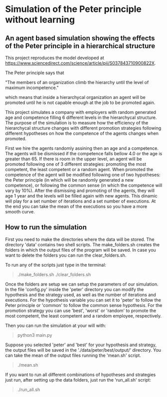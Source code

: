 # Simulation of the Peter principle without learning

## An agent based simulation showing the effects of the Peter principle in a hierarchical structure

This project reproduces the model developed at https://www.sciencedirect.com/science/article/pii/S037843710900822X.

The Peter principle says that 

"The members of an organization climb the hierarchy until the level of maximum incompetence."

which means that inside a hierarchycal organization an agent will be promoted until he is not capable enough at the job to be promoted again.

This project simulates a company with employers with random generated age and competence filling 6 different levels in the hierarchycal structure.
The purpose of the simulation is to measure how the efficiency of the hierarchycal structure changes with different promotion strategies following different hypotheses on how the competence of the agents changes when promoted.

First we hire the agents randomly assining then an age and a competence.
The agents will be dismissed if the competence falls bellow 4.0 or the age is greater than 65.
If there is room in the upper level, an agent will be promoted following one of 3 different strategies: promoting the most competent, the least competent or a random agent.
When promoted the competence of the agent will be modified following one of two hypotheses: the Peter principle (in which will be randomly generated a new competence), or following the common sense (in which the competence will vary by 10%).
After the dismissing and promoting of the agents, they will age 1 year and the levels will be filled again with new agents.
This dinamic will play for a set number of iterations and a set number of executions.
At the end you can take the mean of the executions so you have a more smooth curve.

## How to run the simulation

First you need to make the directories where the data will be stored.
The directory 'data' contains two shell scripts.
The make_folders.sh creates the folders in which the output files of the program will be saved.
In case you want to delete the folders you can run the clear_folders.sh.

To run any of the scripts just type in the terminal:

> ./make_folders.sh
> ./clear_folders.sh

Once the folders are setup we can setup the parameters of our simulation.
In the file 'config.py' inside the 'peter' directory you can modify the hypothesis and the strategy used, as well as the number of iterations and executions.
For the hypothesis variable you can set it to 'peter' to follow the Peter principle or 'common' to follow the common sense hypothesis.
For the promotion strategy you can use 'best', 'worst' or 'random' to promote the most competent, the least competent and a random employee, respectively.

Then you can run the simulation at your will with:

> python3 main.py

Suppose you selected 'peter' and 'best' for your hypothesis and strategy, the output files will be saved in the './data/peter/best/output/' directory.
You can take the mean of the output files running the 'mean.sh' script.

> ./mean.sh

If you want to run all different combinations of hypotheses and strategies just run, after setting up the data folders, just run the 'run_all.sh' script:

> ./run_all.sh

